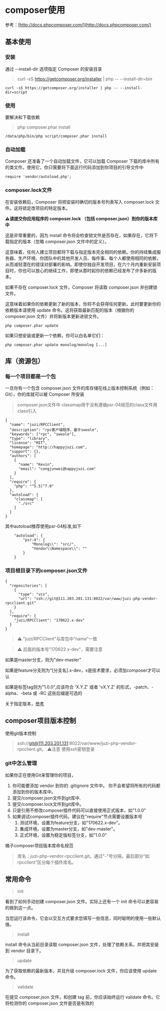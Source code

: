 # composer使用
参考：[http://docs.phpcomposer.com/](http://docs.phpcomposer.com/)


## 基本使用
### 安装
通过 --install-dir 选项指定 Composer 的安装目录
> curl -sS https://getcomposer.org/installer | php -- --install-dir=bin


```
curl -sS https://getcomposer.org/installer | php -- --install-dir=script
```


### 使用
要解决和下载依赖
> php composer.phar install


```
/data/php/bin/php script/composer.phar install
```
### 自动加载
Composer 还准备了一个自动加载文件，它可以加载 Composer 下载的库中所有的类文件。使用它，你只需要将下面这行代码添加到你项目的引导文件中
``` 
require 'vendor/autoload.php';
```
### composer.lock文件
在安装依赖后，Composer 将把安装时确切的版本号列表写入 composer.lock 文件。这将锁定改项目的特定版本。

**⚠️请提交你应用程序的 composer.lock （包括 composer.json）到你的版本库中**

这是非常重要的，因为 install 命令将会检查锁文件是否存在，如果存在，它将下载指定的版本（忽略 composer.json 文件中的定义）。

这意味着，任何人建立项目都将下载与指定版本完全相同的依赖。你的持续集成服务器、生产环境、你团队中的其他开发人员、每件事、每个人都使用相同的依赖，从而减轻潜在的错误对部署的影响。即使你独自开发项目，在六个月内重新安装项目时，你也可以放心的继续工作，即使从那时起你的依赖已经发布了许多新的版本。

如果不存在 composer.lock 文件，Composer 将读取 composer.json 并创建锁文件。

这意味着如果你的依赖更新了新的版本，你将不会获得任何更新。此时要更新你的依赖版本请使用 update 命令。这将获取最新匹配的版本（根据你的 composer.json 文件）并将新版本更新进锁文件。


```
php composer.phar update
```

如果只想安装或更新一个依赖，你可以白名单它们：


```
php composer.phar update monolog/monolog [...]
```


## 库（资源包）
### 每一个项目都是一个包
一旦你有一个包含 composer.json 文件的库存储在线上版本控制系统（例如：Git），你的库就可以被 Composer 所安装

> composer.json文件中 classmap用于没有遵循psr-04规范的class文件用class引入

```
{
  "name": "juzi/RPCClient",
  "description": "rpc客户端程序，基于swoole",
  "keywords": ["rpc", "swoole"],
  "type": "library",
  "license": "MIT",
  "homepage": "http://happyjuzi.com",
  "support": {},
  "authors": [
    {
      "name": "Kevin",
      "email": "congjunwei@happyjuzi.com"
    }
  ],
  "require": {
    "php": "^5.5|^7.0"
  },
  "autoload": {
    "classmap": [
      "./src"
    ]
  }
}
```

其中autoload推荐使用psr-04标准,如下

```
    "autoload": {
        "psr-4": {
            "Monolog\\": "src/",
            "Vendor\\Namespace\\": ""
        }
    }
```
### 项目根目录下的composer.json文件

```
{
  "repositories": [
    {
      "type": "vcs",
      "url": "ssh://git@111.203.201.131:8022/var/www/juzi-php-vendor-rpcclient.git"
    }
  ],
  "require": {
    "juzi/RPCClient": "170622.x-dev"
  }
}

```
> ⚠️ "juzi/RPCClient"与库包中“name”一致

> ⚠️ 后面的版本号"170622.x-dev"，需要注意

如果是master分支，则为"dev-master"

如果是feature分支则为"[分支名].x-dev，x是技术要求，必须加composer才可以认

如果是标签tag则为"1.0.0",应该符合 'X.Y.Z' 或者 'vX.Y.Z' 的形式，-patch、-alpha、-beta 或 -RC 这些后缀是可选的

关于指定版本，[参考](http://docs.phpcomposer.com/02-libraries.html#Specifying-the-version)



## composer项目版本控制
使用git版本控制
> ssh://git@111.203.201.131:8022/var/www/juzi-php-vendor-rpcclient.git。
⚠️注意 使用ssh密钥登录

### git中怎么管理
如果你正在使用Git来管理你的项目， 
1. 你可能要添加 vendor 到你的 .gitignore 文件中。 你不会希望将所有的代码都添加到你的版本库中。
1. 提交/composer.json文件到git库中.
1. 提交/composer.lock文件到git库中。
1. 只是引用不修改composer插件代码可以直接使用正式版本，如"1.0.0"
1. 如果调试composer插件代码，建议在"require"节点需要设置版本号
    1. 测试环境，设置为feature分支，如"170622.x-dev"。
    1. 集成环境，设置为master分支，如"dev-master"。
    1. 正式环境，设置为稳定版标签分支，如"1.0.0"


橘子composer项目版本库命名规范
> 库名：juzi-php-vendor-rpcclient.git。通过"-"号分隔，最后部分“如rpcclient”区分每个插件库名。

## 常用命令
> init

看到了如何手动创建 composer.json 文件。实际上还有一个 init 命令可以更容易的做到这一点。

当您运行该命令，它会以交互方式要求您填写一些信息，同时聪明的使用一些默认值。
> install

install 命令从当前目录读取 composer.json 文件，处理了依赖关系，并把其安装到 vendor 目录下。

> update

为了获取依赖的最新版本，并且升级 composer.lock 文件，你应该使用 update 命令。
> validate

在提交 composer.json 文件，和创建 tag 前，你应该始终运行 validate 命令。它将检测你的 composer.json 文件是否是有效的